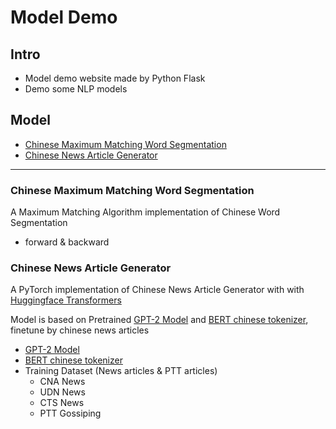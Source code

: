 # Model Demo

## Intro

- Model demo website made by Python Flask
- Demo some NLP models


## Model

*   [Chinese Maximum Matching Word Segmentation](#1)
*   [Chinese News Article Generator](#2)

------

<h3 id=1> Chinese Maximum Matching Word Segmentation</h3>

A Maximum Matching Algorithm implementation of Chinese Word Segmentation 

- forward & backward

<h3 id=2>Chinese News Article Generator</h3>

A PyTorch implementation of Chinese News Article Generator with with [Huggingface Transformers](https://github.com/huggingface/transformers)

Model is based on Pretrained [GPT-2 Model](https://github.com/openai/gpt-2) and [BERT chinese tokenizer](https://github.com/google-research/bert), finetune by chinese news articles

- [GPT-2 Model](https://github.com/openai/gpt-2)
- [BERT chinese tokenizer](https://github.com/google-research/bert)
- Training Dataset (News articles & PTT articles)
    - CNA News
    - UDN News
    - CTS News
    - PTT Gossiping


